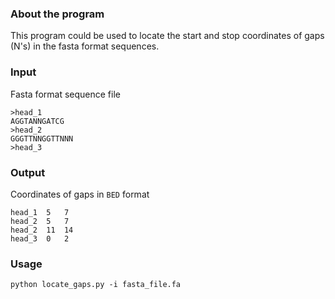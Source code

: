 ### About the program

This program could be used to locate the start and stop coordinates of gaps (N's) in the fasta format sequences.

### Input 

Fasta format sequence file

```
>head_1
AGGTANNGATCG
>head_2
GGGTTNNGGTTNNN
>head_3
```

### Output

Coordinates of gaps in `BED` format

```
head_1	5	7
head_2	5	7
head_2	11	14
head_3	0	2
```

### Usage

`python locate_gaps.py -i fasta_file.fa`
